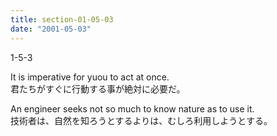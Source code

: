 ```yaml
---
title: section-01-05-03
date: "2001-05-03"
---
```


1-5-3

<!-- end -->

It is imperative for yuou to act at once.  
君たちがすぐに行動する事が絶対に必要だ。  

An engineer seeks not so much to know nature as to use it.  
技術者は、自然を知ろうとするよりは、むしろ利用しようとする。  

